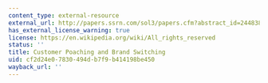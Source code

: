 ```yaml
---
content_type: external-resource
external_url: http://papers.ssrn.com/sol3/papers.cfm?abstract_id=244838
has_external_license_warning: true
license: https://en.wikipedia.org/wiki/All_rights_reserved
status: ''
title: Customer Poaching and Brand Switching
uid: cf2d24e0-7830-494d-b7f9-b414198be450
wayback_url: ''
---
```

